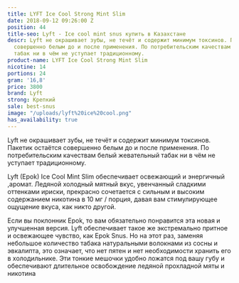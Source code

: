 ```yaml
---
title: LYFT Ice Cool Strong Mint Slim
date: 2018-09-12 09:26:00 Z
position: 44
title-seo: Lyft - Ice cool mint snus купить в Казахстане
descr: Lyft не окрашивает зубы, не течёт и содержит минимум токсинов. Пакетик остаётся
  совершенно белым до и после применения. По потребительским качествам белый жевательный
  табак ни в чём не уступает традиционному.
product-name: LYFT Ice Cool Strong Mint Slim
nicotine: 14
portions: 24
gram: '16,8'
price: 3800
brand: Lyft
strong: Крепкий
sale: best-snus
image: "/uploads/lyft%20ice%20cool.png"
has_availability: true
---
```


Lyft не окрашивает зубы, не течёт и содержит минимум токсинов. Пакетик остаётся совершенно белым до и после применения. По потребительским качествам белый жевательный табак ни в чём не уступает традиционному.


Lyft (Epok) Ice Cool Mint Slim обеспечивает освежающий и энергичный ,аромат. Ледяной холодный мятный вкус, увенчанный сладкими оттенками ириски, прекрасно сочетается с сильным и высоким содержанием никотина в 10 мг / порция, давая вам стимулирующее  ощущение вкуса, как никто другой.

Если вы поклонник Epok, то вам обязательно понравится эта новая и улучшенная версия. Lyft обеспечивает такое же экстремально притное и освежающее чувство, как Epok Snus. Но на этот раз, заменяя небольшое количество табака натуральными волокнами из сосны и эвкалипта, это означает, что нет пятен и нет необходимости хранить его в холодильнике. Эти тонкие мешочки удобно ложатся под вашу губу и обеспечивают длительное освобождение ледяной прохладной мяты и никотина